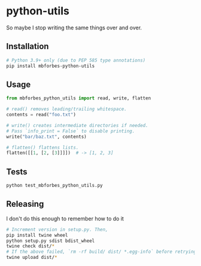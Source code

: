 # python-utils

So maybe I stop writing the same things over and over.

## Installation

```sh
# Python 3.9+ only (due to PEP 585 type annotations)
pip install mbforbes-python-utils
```

## Usage

```python
from mbforbes_python_utils import read, write, flatten

# read() removes leading/trailing whitespace.
contents = read("foo.txt")

# write() creates intermediate directories if needed.
# Pass `info_print = False` to disable printing.
write("bar/baz.txt", contents)

# flatten() flattens lists.
flatten([[1, [2, [3]]]])  # -> [1, 2, 3]
```

## Tests

```sh
python test_mbforbes_python_utils.py
```

## Releasing

I don't do this enough to remember how to do it

```sh
# Increment version in setup.py. Then,
pip install twine wheel
python setup.py sdist bdist_wheel
twine check dist/*
# If the above failed, `rm -rf build/ dist/ *.egg-info` before retrying
twine upload dist/*
```
